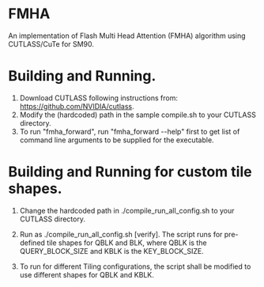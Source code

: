 # FMHA

An implementation of Flash Multi Head Attention (FMHA) algorithm using CUTLASS/CuTe for SM90.

# Building and Running.

1. Download CUTLASS following instructions from: https://github.com/NVIDIA/cutlass.
2. Modify the (hardcoded) path in the sample compile.sh to your CUTLASS directory.
3. To run "fmha_forward", run "fmha_forward --help" first to get list of command line arguments to be supplied for the executable.

# Building and Running for custom tile shapes.

1. Change the hardcoded path in  ./compile_run_all_config.sh to your CUTLASS directory.

2. Run as  ./compile_run_all_config.sh [verify].  The script runs for pre-defined tile shapes for QBLK and BLK, where
QBLK is the QUERY_BLOCK_SIZE and KBLK is the KEY_BLOCK_SIZE.

3. To run for different Tiling configurations, the script shall be modified to use different shapes for QBLK and KBLK.
